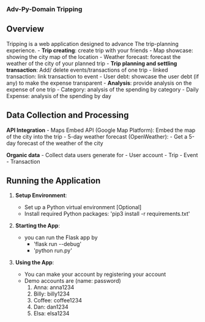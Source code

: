 ### Adv-Py-Domain Tripping 

## Overview
Tripping is a web application designed to advance The trip-planning experience.
    - **Trip creating**: create trip with your friends
        - Map showcase: showing the city map of the location
        - Weather forecast: forecast the weather of the city of your planned trip
    - **Trip planning and settling transaction**: Add/ delete events/transactions of one trip
        - linked transaction: link transaction to event
        - User debt: showcase the user debt (if any) to make the expense transparent 
    -  **Analysis**: provide analysis on the expense of one trip
        - Category: analysis of the spending by category
        - Daily Expense: analysis of the spending by day

## Data Collection and Processing
**API Integration**
    - Maps Embed API (Google Map Platform):
        Embed the map of the city into the trip
    - 5-day weather forecast (OpenWeather):
        - Get a 5-day forecast of the weather of the city

**Organic data**
    - Collect data users generate for 
      - User account
      - Trip
      - Event
      - Transaction

## Running the Application
1. **Setup Environment**:
    - Set up a Python virtual environment [Optional]
    - Install required Python packages: 'pip3 install -r requirements.txt'

2. **Starting the App**:
    - you can run the Flask app by
      - 'flask run --debug'
      - 'python run.py'

3. **Using the App**:
    - You can make your account by registering your account
    - Demo accounts are (name: password)
        1. Anna: anna1234
        2. Billy: billy1234
        3. Coffee: coffee1234
        4. Dan: dan1234
        5. Elsa: elsa1234